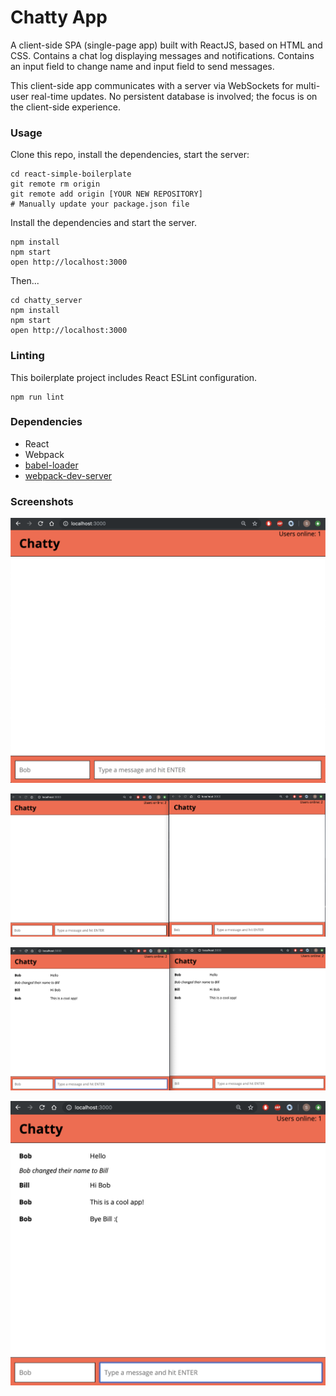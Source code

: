 Chatty App
=====================

A client-side SPA (single-page app) built with ReactJS, based on HTML and CSS. Contains a chat log displaying messages and notifications. Contains an input field to change name and input field to send messages.

This client-side app communicates with a server via WebSockets for multi-user real-time updates. No persistent database is involved; the focus is on the client-side experience.

### Usage

Clone this repo, install the dependencies, start the server:

```
cd react-simple-boilerplate
git remote rm origin
git remote add origin [YOUR NEW REPOSITORY]
# Manually update your package.json file
```

Install the dependencies and start the server.

```
npm install
npm start
open http://localhost:3000
```
Then...
```
cd chatty_server
npm install
npm start
open http://localhost:3000
```

### Linting

This boilerplate project includes React ESLint configuration.

```
npm run lint
```

### Dependencies

* React
* Webpack
* [babel-loader](https://github.com/babel/babel-loader)
* [webpack-dev-server](https://github.com/webpack/webpack-dev-server)


### Screenshots

!['One user connected'](https://github.com/sahanah-ganesh/chatty/blob/master/docs/client%20connects.png)

!['Two users connected'](https://github.com/sahanah-ganesh/chatty/blob/master/docs/new%20client%20connects.png)

!['User changes name'](https://github.com/sahanah-ganesh/chatty/blob/master/docs/two%20users%20chatting.png)

!['User 2 leaves'](https://github.com/sahanah-ganesh/chatty/blob/master/docs/user%202%20leaves.png)



